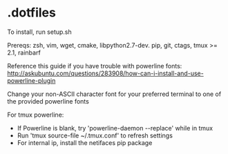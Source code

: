 # .dotfiles

To install, run setup.sh

Prereqs: zsh, vim, wget, cmake, libpython2.7-dev. pip, git, ctags, tmux >= 2.1, rainbarf

Reference this guide if you have trouble with powerline fonts:
http://askubuntu.com/questions/283908/how-can-i-install-and-use-powerline-plugin

Change your non-ASCII character font for your preferred terminal to one of the provided powerline fonts

For tmux powerline:
- If Powerline is blank, try 'powerline-daemon --replace' while in tmux
- Run 'tmux source-file ~/.tmux.conf' to refresh settings
- For internal ip, install the netifaces pip package
